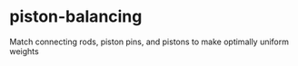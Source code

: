 # piston-balancing
Match connecting rods, piston pins, and pistons to make optimally uniform weights
